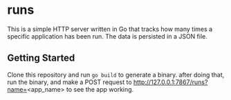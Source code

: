 # runs
This is a simple HTTP server written in Go that tracks how many times a specific application has been run. The data is persisted in a JSON file.

## Getting Started

Clone this repository and run `go build` to generate a binary. after doing that, run the binary, and make a POST request to http://127.0.0.1:7867/runs?name=<app_name> to see the app working.
